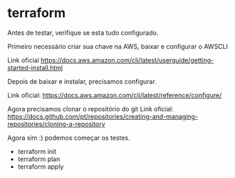 # terraform

Antes de testar, verifique se esta tudo configurado.

Primeiro necessário criar sua chave na AWS, baixar e configurar o AWSCLI

Link oficial
https://docs.aws.amazon.com/cli/latest/userguide/getting-started-install.html

Depois de baixar e instalar, precisamos configurar.

Link oficial: https://docs.aws.amazon.com/cli/latest/reference/configure/

Agora precisamos clonar o repositório do git 
Link oficial: https://docs.github.com/pt/repositories/creating-and-managing-repositories/cloning-a-repository

Agora sim :) podemos começar os testes.

- terraform init
- terraform plan
- terraform apply
